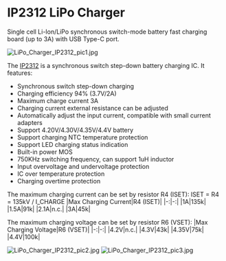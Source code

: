 # IP2312 LiPo Charger
Single cell Li-Ion/LiPo synchronous switch-mode battery fast charging board (up to 3A) with USB Type-C port.

![LiPo_Charger_IP2312_pic1.jpg](https://raw.githubusercontent.com/wagiminator/Power-Boards/master/LiPo_Charger_IP2312/LiPo_Charger_IP2312_pic1.jpg)

The [IP2312](https://datasheet.lcsc.com/lcsc/2101081834_INJOINIC-IP2312-4V35_C605433.pdf) is a synchronous switch step-down battery charging IC. It features:
- Synchronous switch step-down charging
- Charging efficiency 94% (3.7V/2A)
- Maximum charge current 3A
- Charging current external resistance can be adjusted
- Automatically adjust the input current, compatible with small current adapters
- Support 4.20V/4.30V/4.35V/4.4V battery
- Support charging NTC temperature protection
- Support LED charging status indication
- Built-in power MOS
- 750KHz switching frequency, can support 1uH inductor
- Input overvoltage and undervoltage protection
- IC over temperature protection
- Charging overtime protection

The maximum charging current can be set by resistor R4 (ISET):
ISET = R4 = 135kV / I_CHARGE
|Max Charging Current|R4 (ISET)|
|-:|-:|
|1A|135k|
|1.5A|91k|
|2.1A|n.c.|
|3A|45k|

The maximum charging voltage can be set by resistor R6 (VSET):
|Max Charging Voltage|R6 (VSET)|
|-:|-:|
|4.2V|n.c.|
|4.3V|43k|
|4.35V|75k|
|4.4V|100k|

![LiPo_Charger_IP2312_pic2.jpg](https://raw.githubusercontent.com/wagiminator/Power-Boards/master/LiPo_Charger_IP2312/LiPo_Charger_IP2312_pic2.jpg)
![LiPo_Charger_IP2312_pic3.jpg](https://raw.githubusercontent.com/wagiminator/Power-Boards/master/LiPo_Charger_IP2312/LiPo_Charger_IP2312_pic3.jpg)
